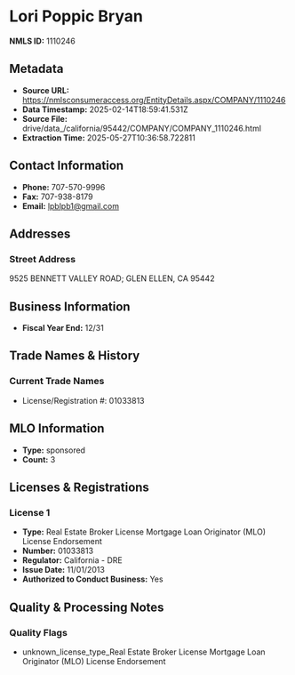 # Lori Poppic Bryan

**NMLS ID:** 1110246

## Metadata
- **Source URL:** https://nmlsconsumeraccess.org/EntityDetails.aspx/COMPANY/1110246
- **Data Timestamp:** 2025-02-14T18:59:41.531Z
- **Source File:** drive/data_/california/95442/COMPANY/COMPANY_1110246.html
- **Extraction Time:** 2025-05-27T10:36:58.722811

## Contact Information
- **Phone:** 707-570-9996
- **Fax:** 707-938-8179
- **Email:** lpblpb1@gmail.com

## Addresses
### Street Address
9525 BENNETT VALLEY ROAD; GLEN ELLEN, CA 95442

## Business Information
- **Fiscal Year End:** 12/31

## Trade Names & History
### Current Trade Names
- License/Registration #: 01033813

## MLO Information
- **Type:** sponsored
- **Count:** 3

## Licenses & Registrations

### License 1
- **Type:** Real Estate Broker License Mortgage Loan Originator (MLO) License Endorsement
- **Number:** 01033813
- **Regulator:** California - DRE
- **Issue Date:** 11/01/2013
- **Authorized to Conduct Business:** Yes

## Quality & Processing Notes
### Quality Flags
- unknown_license_type_Real Estate Broker License Mortgage Loan Originator (MLO) License Endorsement
